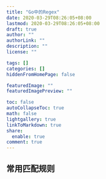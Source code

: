 ```yaml
---
title: "Go中的Regex"
date: 2020-03-29T08:26:05+08:00
lastmod: 2020-03-29T08:26:05+08:00
draft: true
author: ""
authorLink: ""
description: ""
license: ""

tags: []
categories: []
hiddenFromHomePage: false

featuredImage: ""
featuredImagePreview: ""

toc: false
autoCollapseToc: true
math: false
lightgallery: true
linkToMarkdown: true
share:
  enable: true
comment: true
---
```


<!--more-->
## 常用匹配规则